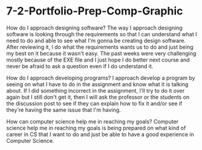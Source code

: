 # 7-2-Portfolio-Prep-Comp-Graphic

How do I approach designing software?
The way I approach designing software is looking through the requirements so that I can understand what I need to do and able to see what I'm gonna be creating design software. After reviewing it, I do what the requirements wants us to do and just being my best on it because it wasn't easy. The past weeks were very challenging mostly because of the EXE file and I just hope I do better next course and never be afraid to ask a question even if I do understand it.


How do I approach developing programs?
I approach develop a program by seeing on what I have to do in the assignment and know what it is talking about. If I did something incorrect in the assignment, I'll try to do it over again but I still don't get it, then I will ask the professor or the students on the discussion post to see if they can explain how to fix it and/or see if they're having the same issue that I'm having. 

How can computer science help me in reaching my goals?
Computer science help me in reaching my goals is being prepared on what kind of career in CS that I want to do and just be able to have a good experience in Computer Science. 
